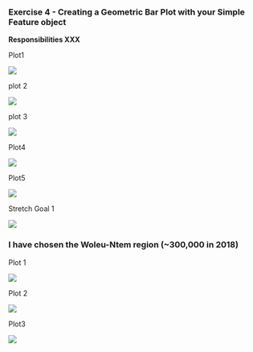 ### Exercise 4 - Creating a Geometric Bar Plot with your Simple Feature object

**Responsibilities XXX**

Plot1 

![](Ex4plot1.png)

plot 2

![](Ex4plot2.png)

plot 3

![](Ex4plot3.png)

Plot4 

![](Ex4plot4.png)

Plot5

![](Ex4plot5.png)

Stretch Goal 1

![](Ex4plot6.png)

### I have chosen the Woleu-Ntem region (~300,000 in 2018)

Plot 1

![](Ex4plot7.png)

Plot 2

![](Ex4plot8.png)

Plot3

![](Ex4plot9.png)


